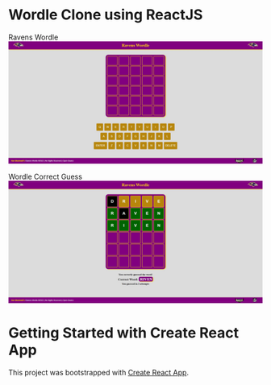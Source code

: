 # Wordle Clone using ReactJS

Ravens Wordle
<img src="/public/images/ravens-wordle-2.jpg">

Wordle Correct Guess
<img src="/public/images/wordle-correct-guess-2.jpg">

# Getting Started with Create React App

This project was bootstrapped with [Create React App](https://github.com/facebook/create-react-app).
